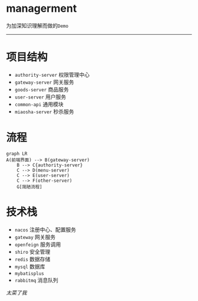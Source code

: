 # managerment

为加深知识理解而做的`Demo`

***

# 项目结构

+ `authority-server` 权限管理中心
+ `gateway-server` 网关服务
+ `goods-server` 商品服务
+ `user-server` 用户服务
+ `common-api` 通用模块
+ `miaosha-server` 秒杀服务

# 流程

```mermaid
graph LR
A(前端界面) --> B(gateway-server)
    B --> C{authority-server}
    C --> D(menu-server)
    C --> E(user-server)
    C --> F(other-server)
    G[简陋流程]
```
# 技术栈
+ `nacos` 注册中心、配置服务
+ `gateway` 网关服务
+ `openfeign` 服务调用
+ `shiro` 安全管理
+ `redis` 数据存储 
+ `mysql` 数据库
+ `mybatisplus` 
+ `rabbitmq` 消息队列

*太菜了我*

